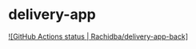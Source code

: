 # delivery-app
[![GitHub Actions status | Rachidba/delivery-app-back]](https://github.com/Rachidba/delivery-app-back/actions?query=workflow%3ACompilation)
